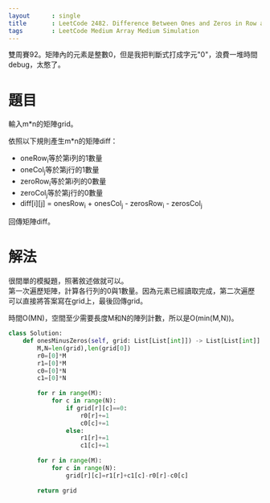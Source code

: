 ```yaml
--- 
layout      : single
title       : LeetCode 2482. Difference Between Ones and Zeros in Row and Column
tags        : LeetCode Medium Array Medium Simulation
---
```

雙周賽92。矩陣內的元素是整數0，但是我把判斷式打成字元"0"，浪費一堆時間debug，太憨了。  

# 題目
輸入m\*n的矩陣grid。  

依照以下規則產生m\*n的矩陣diff：  
- oneRow<sub>i</sub>等於第i列的1數量  
- oneCol<sub>j</sub>等於第j行的1數量  
- zeroRow<sub>i</sub>等於第i列的0數量  
- zeroCol<sub>j</sub>等於第j行的0數量  
- diff[i][j] = onesRow<sub>i</sub> + onesCol<sub>j</sub> - zerosRow<sub>i</sub> - zerosCol<sub>j</sub>  

回傳矩陣diff。  

# 解法
很間單的模擬題，照著敘述做就可以。  
第一次遍歷矩陣，計算各行列的0與1數量。因為元素已經讀取完成，第二次遍歷可以直接將答案寫在grid上，最後回傳grid。  

時間O(MN)，空間至少需要長度M和N的陣列計數，所以是O(min(M,N))。  

```python
class Solution:
    def onesMinusZeros(self, grid: List[List[int]]) -> List[List[int]]:
        M,N=len(grid),len(grid[0])
        r0=[0]*M
        r1=[0]*M
        c0=[0]*N
        c1=[0]*N
        
        for r in range(M):
            for c in range(N):
                if grid[r][c]==0:
                    r0[r]+=1
                    c0[c]+=1
                else:
                    r1[r]+=1
                    c1[c]+=1
                    
        for r in range(M):
            for c in range(N):
                grid[r][c]=r1[r]+c1[c]-r0[r]-c0[c]
        
        return grid
```
